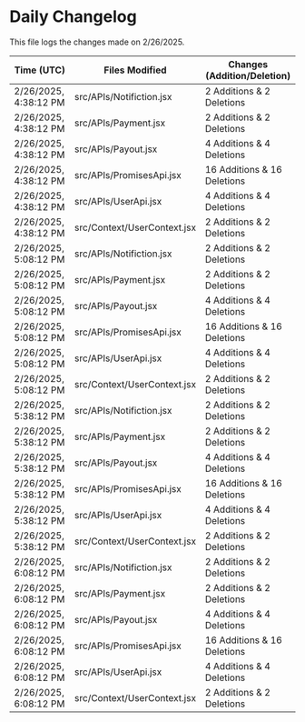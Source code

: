# Daily Changelog

This file logs the changes made on 2/26/2025.

| Time (UTC)             | Files Modified                    | Changes (Addition/Deletion) |
|------------------------|-----------------------------------|-----------------------------|
| 2/26/2025, 4:38:12 PM | src/APIs/Notifiction.jsx | 2 Additions & 2 Deletions |
| 2/26/2025, 4:38:12 PM | src/APIs/Payment.jsx | 2 Additions & 2 Deletions |
| 2/26/2025, 4:38:12 PM | src/APIs/Payout.jsx | 4 Additions & 4 Deletions |
| 2/26/2025, 4:38:12 PM | src/APIs/PromisesApi.jsx | 16 Additions & 16 Deletions |
| 2/26/2025, 4:38:12 PM | src/APIs/UserApi.jsx | 4 Additions & 4 Deletions |
| 2/26/2025, 4:38:12 PM | src/Context/UserContext.jsx | 2 Additions & 2 Deletions |
| 2/26/2025, 5:08:12 PM | src/APIs/Notifiction.jsx | 2 Additions & 2 Deletions|
| 2/26/2025, 5:08:12 PM | src/APIs/Payment.jsx | 2 Additions & 2 Deletions|
| 2/26/2025, 5:08:12 PM | src/APIs/Payout.jsx | 4 Additions & 4 Deletions|
| 2/26/2025, 5:08:12 PM | src/APIs/PromisesApi.jsx | 16 Additions & 16 Deletions|
| 2/26/2025, 5:08:12 PM | src/APIs/UserApi.jsx | 4 Additions & 4 Deletions|
| 2/26/2025, 5:08:12 PM | src/Context/UserContext.jsx | 2 Additions & 2 Deletions|
| 2/26/2025, 5:38:12 PM | src/APIs/Notifiction.jsx | 2 Additions & 2 Deletions|
| 2/26/2025, 5:38:12 PM | src/APIs/Payment.jsx | 2 Additions & 2 Deletions|
| 2/26/2025, 5:38:12 PM | src/APIs/Payout.jsx | 4 Additions & 4 Deletions|
| 2/26/2025, 5:38:12 PM | src/APIs/PromisesApi.jsx | 16 Additions & 16 Deletions|
| 2/26/2025, 5:38:12 PM | src/APIs/UserApi.jsx | 4 Additions & 4 Deletions|
| 2/26/2025, 5:38:12 PM | src/Context/UserContext.jsx | 2 Additions & 2 Deletions|
| 2/26/2025, 6:08:12 PM | src/APIs/Notifiction.jsx | 2 Additions & 2 Deletions|
| 2/26/2025, 6:08:12 PM | src/APIs/Payment.jsx | 2 Additions & 2 Deletions|
| 2/26/2025, 6:08:12 PM | src/APIs/Payout.jsx | 4 Additions & 4 Deletions|
| 2/26/2025, 6:08:12 PM | src/APIs/PromisesApi.jsx | 16 Additions & 16 Deletions|
| 2/26/2025, 6:08:12 PM | src/APIs/UserApi.jsx | 4 Additions & 4 Deletions|
| 2/26/2025, 6:08:12 PM | src/Context/UserContext.jsx | 2 Additions & 2 Deletions|
